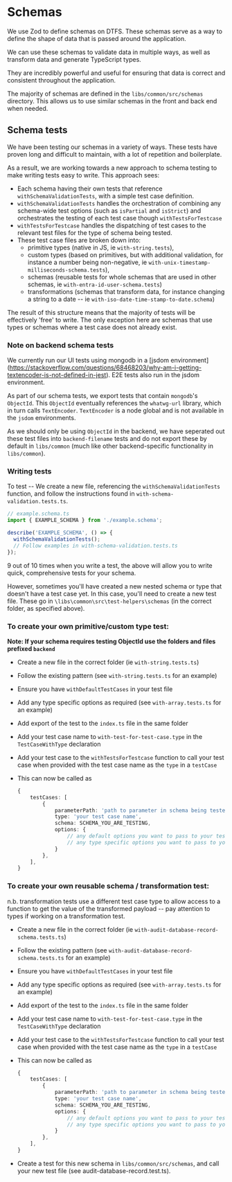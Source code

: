 # Schemas

We use Zod to define schemas on DTFS. These schemas serve as a way to define the shape of data that is passed around the application.

We can use these schemas to validate data in multiple ways, as well as transform data and generate TypeScript types.

They are incredibly powerful and useful for ensuring that data is correct and consistent throughout the application.

The majority of schemas are defined in the `libs/common/src/schemas` directory. This allows us to use similar schemas in the front and back end when needed.

## Schema tests

We have been testing our schemas in a variety of ways. These tests have proven long and difficult to maintain, with a lot of repetition and boilerplate.

As a result, we are working towards a new approach to schema testing to make writing tests easy to write. This approach sees:

- Each schema having their own tests that reference `withSchemaValidationTests`, with a simple test case definition.
- `withSchemaValidationTests` handles the orchestration of combining any schema-wide test options (such as `isPartial` and `isStrict`) and orchestrates the testing of each test case though `withTestsForTestcase`
- `withTestsForTestcase` handles the dispatching of test cases to the relevant test files for the type of schema being tested.
- These test case files are broken down into:
  - primitive types (native in JS, ie `with-string.tests`),
  - custom types (based on primitives, but with additional validation, for instance a number being non-negative, ie `with-unix-timestamp-milliseconds-schema.tests`),
  - schemas (reusable tests for whole schemas that are used in other schemas, ie `with-entra-id-user-schema.tests`)
  - transformations (schemas that transform data, for instance changing a string to a date -- ie `with-iso-date-time-stamp-to-date.schema`)

The result of this structure means that the majority of tests will be effectively 'free' to write. The only exception here are schemas that use types or schemas where a test case does not already exist.

### Note on backend schema tests

We currently run our UI tests using mongodb in a [jsdom environment] (https://stackoverflow.com/questions/68468203/why-am-i-getting-textencoder-is-not-defined-in-jest). E2E tests also run in the jsdom environment.

As part of our schema tests, we export tests that contain `mongodb`'s `ObjectId`. This `ObjectId` eventually references the `whatwg-url` library, which in turn calls `TextEncoder`. `TextEncoder` is a node global and is not available in the `jsdom` environments.

As we should only be using `ObjectId` in the backend, we have seperated out these test files into `backend-filename` tests and do not export these by default in `libs/common` (much like other backend-specific functionality in `libs/common`).

### Writing tests

To test -- We create a new file, referencing the `withSchemaValidationTests` function, and follow the instructions found in `with-schema-validation.tests.ts`.

```ts
// example.schema.ts
import { EXAMPLE_SCHEMA } from './example.schema';

describe('EXAMPLE_SCHEMA', () => {
  withSchemaValidationTests();
  // Follow examples in with-schema-validation.tests.ts
});
```

9 out of 10 times when you write a test, the above will allow you to write quick, comprehensive tests for your schema.

However, sometimes you'll have created a new nested schema or type that doesn't have a test case yet. In this case, you'll need to create a new test file. These go in `\libs\common\src\test-helpers\schemas` (in the correct folder, as specified above).

### To create your own primitive/custom type test:

**Note: If your schema requires testing ObjectId use the folders and files prefixed `backend`**

- Create a new file in the correct folder (ie `with-string.tests.ts`)
- Follow the existing pattern (see `with-string.tests.ts` for an example)
- Ensure you have `withDefaultTestCases` in your test file
- Add any type specific options as required (see `with-array.tests.ts` for an example)
- Add export of the test to the `index.ts` file in the same folder
- Add your test case name to `with-test-for-test-case.type` in the `TestCaseWithType` declaration
- Add your test case to the `withTestsForTestcase` function to call your test case when provided with the test case name as the `type` in a `testCase`
- This can now be called as

  ```ts
  {
      testCases: [
          {
              parameterPath: 'path to parameter in schema being tested',
              type: 'your test case name',
              schema: SCHEMA_YOU_ARE_TESTING,
              options: {
                  // any default options you want to pass to your test case
                  // any type specific options you want to pass to your test case
              }
          },
      ],
  }
  ```

### To create your own reusable schema / transformation test:

n.b. transformation tests use a different test case type to allow access to a function to get the value of the transformed payload -- pay attention to types if working on a transformation test.

- Create a new file in the correct folder (ie `with-audit-database-record-schema.tests.ts`)
- Follow the existing pattern (see `with-audit-database-record-schema.tests.ts` for an example)
- Ensure you have `withDefaultTestCases` in your test file
- Add any type specific options as required (see `with-array.tests.ts` for an example)
- Add export of the test to the `index.ts` file in the same folder
- Add your test case name to `with-test-for-test-case.type` in the `TestCaseWithType` declaration
- Add your test case to the `withTestsForTestcase` function to call your test case when provided with the test case name as the `type` in a `testCase`
- This can now be called as

  ```ts
  {
      testCases: [
          {
              parameterPath: 'path to parameter in schema being tested',
              type: 'your test case name',
              schema: SCHEMA_YOU_ARE_TESTING,
              options: {
                  // any default options you want to pass to your test case
                  // any type specific options you want to pass to your test case
              }
          },
      ],
  }
  ```

- Create a test for this new schema in `libs/common/src/schemas`, and call your new test file (see audit-database-record.test.ts).
